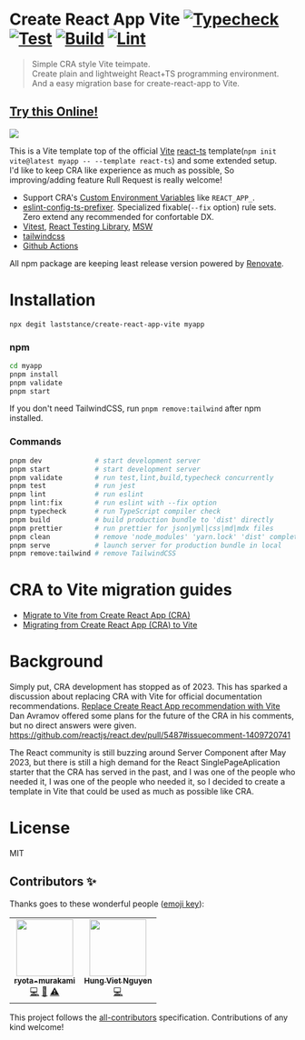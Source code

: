 # Create React App Vite [![Typecheck](https://github.com/laststance/create-react-app-vite/actions/workflows/typecheck.yml/badge.svg)](https://github.com/laststance/vite-react-ts-alter/actions/workflows/typecheck.yml) [![Test](https://github.com/laststance/create-react-app-vite/actions/workflows/test.yml/badge.svg)](https://github.com/laststance/create-react-app-vite/actions/workflows/test.yml) [![Build](https://github.com/laststance/create-react-app-vite/actions/workflows/build.yml/badge.svg)](https://github.com/laststance/create-react-app-vite/actions/workflows/build.yml) [![Lint](https://github.com/laststance/create-react-app-vite/actions/workflows/lint.yml/badge.svg)](https://github.com/laststance/create-react-app-vite/actions/workflows/lint.yml)

> Simple CRA style Vite teimpate.  
> Create plain and lightweight React+TS programming environment.  
> And a easy migration base for create-react-app to Vite.

## [Try this Online!](https://codesandbox.io/p/github/laststance/create-react-app-vite/main?file=%2FREADME.md&workspace=%257B%2522activeFileId%2522%253A%2522clfgsr6q10016g2hjg3xq06lt%2522%252C%2522openFiles%2522%253A%255B%2522%252FREADME.md%2522%255D%252C%2522sidebarPanel%2522%253A%2522EXPLORER%2522%252C%2522gitSidebarPanel%2522%253A%2522COMMIT%2522%252C%2522spaces%2522%253A%257B%2522clfgsra1u000x3b6mbdjl3ahb%2522%253A%257B%2522key%2522%253A%2522clfgsra1u000x3b6mbdjl3ahb%2522%252C%2522name%2522%253A%2522Default%2522%252C%2522devtools%2522%253A%255B%257B%2522key%2522%253A%2522clfgsra1u000y3b6meoz3zcev%2522%252C%2522type%2522%253A%2522PROJECT_SETUP%2522%252C%2522isMinimized%2522%253Afalse%257D%252C%257B%2522type%2522%253A%2522PREVIEW%2522%252C%2522taskId%2522%253A%2522dev%2522%252C%2522port%2522%253A5173%252C%2522key%2522%253A%2522clfgss4o700dz3b6mz869sru3%2522%252C%2522isMinimized%2522%253Afalse%257D%252C%257B%2522type%2522%253A%2522TASK_LOG%2522%252C%2522taskId%2522%253A%2522dev%2522%252C%2522key%2522%253A%2522clfgss3ug00ba3b6mpaataz0k%2522%252C%2522isMinimized%2522%253Afalse%257D%255D%257D%257D%252C%2522currentSpace%2522%253A%2522clfgsra1u000x3b6mbdjl3ahb%2522%252C%2522spacesOrder%2522%253A%255B%2522clfgsra1u000x3b6mbdjl3ahb%2522%255D%252C%2522hideCodeEditor%2522%253Afalse%257D)

<a href="https://codesandbox.io/p/github/laststance/create-react-app-vite/main?file=%2FREADME.md&workspace=%257B%2522activeFileId%2522%253A%2522clfgsr6q10016g2hjg3xq06lt%2522%252C%2522openFiles%2522%253A%255B%2522%252FREADME.md%2522%255D%252C%2522sidebarPanel%2522%253A%2522EXPLORER%2522%252C%2522gitSidebarPanel%2522%253A%2522COMMIT%2522%252C%2522spaces%2522%253A%257B%2522clfgsra1u000x3b6mbdjl3ahb%2522%253A%257B%2522key%2522%253A%2522clfgsra1u000x3b6mbdjl3ahb%2522%252C%2522name%2522%253A%2522Default%2522%252C%2522devtools%2522%253A%255B%257B%2522key%2522%253A%2522clfgsra1u000y3b6meoz3zcev%2522%252C%2522type%2522%253A%2522PROJECT_SETUP%2522%252C%2522isMinimized%2522%253Afalse%257D%252C%257B%2522type%2522%253A%2522PREVIEW%2522%252C%2522taskId%2522%253A%2522dev%2522%252C%2522port%2522%253A5173%252C%2522key%2522%253A%2522clfgss4o700dz3b6mz869sru3%2522%252C%2522isMinimized%2522%253Afalse%257D%252C%257B%2522type%2522%253A%2522TASK_LOG%2522%252C%2522taskId%2522%253A%2522dev%2522%252C%2522key%2522%253A%2522clfgss3ug00ba3b6mpaataz0k%2522%252C%2522isMinimized%2522%253Afalse%257D%255D%257D%257D%252C%2522currentSpace%2522%253A%2522clfgsra1u000x3b6mbdjl3ahb%2522%252C%2522spacesOrder%2522%253A%255B%2522clfgsra1u000x3b6mbdjl3ahb%2522%255D%252C%2522hideCodeEditor%2522%253Afalse%257D"><img src="https://digital3.nyc3.cdn.digitaloceanspaces.com/create-react-app-vite.png" /></a>

This is a Vite template top of the official [Vite](https://vitejs.dev/) [react-ts](https://stackblitz.com/edit/vitejs-vite-is3dmk?file=index.html&terminal=dev) template(`npm init vite@latest myapp -- --template react-ts`) and some extended setup.  
I'd like to keep CRA like experience as much as possible, So improving/adding feature Rull Request is really welcome!

- Support CRA's [Custom Environment Variables](https://create-react-app.dev/docs/adding-custom-environment-variables/) like `REACT_APP_`.
- [eslint-config-ts-prefixer](https://github.com/laststance/eslint-config-ts-prefixer). Specialized fixable(`--fix` option) rule sets. Zero extend any recommended for confortable DX.
- [Vitest](https://vitest.dev/), [React Testing Library](https://testing-library.com/docs/react-testing-library/intro/), [MSW](https://mswjs.io/)
- [tailwindcss](https://tailwindcss.com/)
- [Github Actions](https://github.com/features/actions)

All npm package are keeping least release version powered by [Renovate](https://docs.renovatebot.com/modules/manager/npm/).

# Installation

```
npx degit laststance/create-react-app-vite myapp
```

### npm

```sh
cd myapp
pnpm install
pnpm validate
pnpm start
```

If you don't need TailwindCSS, run `pnpm remove:tailwind` after npm installed.

### Commands

```sh
pnpm dev             # start development server
pnpm start           # start development server
pnpm validate        # run test,lint,build,typecheck concurrently
pnpm test            # run jest
pnpm lint            # run eslint
pnpm lint:fix        # run eslint with --fix option
pnpm typecheck       # run TypeScript compiler check
pnpm build           # build production bundle to 'dist' directly
pnpm prettier        # run prettier for json|yml|css|md|mdx files
pnpm clean           # remove 'node_modules' 'yarn.lock' 'dist' completely
pnpm serve           # launch server for production bundle in local
pnpm remove:tailwind # remove TailwindCSS
```

# CRA to Vite migration guides

- [Migrate to Vite from Create React App (CRA)](https://www.robinwieruch.de/vite-create-react-app/)
- [Migrating from Create React App (CRA) to Vite](https://cathalmacdonnacha.com/migrating-from-create-react-app-cra-to-vite)

# Background

Simply put, CRA development has stopped as of 2023.
This has sparked a discussion about replacing CRA with Vite for official documentation recommendations.
[Replace Create React App recommendation with Vite](https://github.com/reactjs/react.dev/pull/5487)
Dan Avramov offered some plans for the future of the CRA in his comments, but no direct answers were given.
https://github.com/reactjs/react.dev/pull/5487#issuecomment-1409720741

The React community is still buzzing around Server Component after May 2023, but there is still a high demand for the React SinglePageAplication starter that the CRA has served in the past, and I was one of the people who needed it, I was one of the people who needed it, so I decided to create a template in Vite that could be used as much as possible like CRA.

# License

MIT

## Contributors ✨

Thanks goes to these wonderful people ([emoji key](https://allcontributors.org/docs/en/emoji-key)):

<!-- ALL-CONTRIBUTORS-LIST:START - Do not remove or modify this section -->
<!-- prettier-ignore-start -->
<!-- markdownlint-disable -->
<table>
  <tr>
    <td align="center"><a href="http://ryota-murakami.github.io/"><img src="https://avatars1.githubusercontent.com/u/5501268?s=400&u=7bf6b1580b95930980af2588ef0057f3e9ec1ff8&v=4?s=100" width="100px;" alt=""/><br /><sub><b>ryota-murakami</b></sub></a><br /><a href="https://github.com/laststance/create-react-app-vite/commits?author=ryota-murakami" title="Code">💻</a> <a href="https://github.com/laststance/create-react-app-vite/commits?author=ryota-murakami" title="Documentation">📖</a> <a href="https://github.com/laststance/create-react-app-vite/commits?author=ryota-murakami" title="Tests">⚠️</a></td>
    <td align="center"><a href="https://hung.dev"><img src="https://avatars.githubusercontent.com/u/8603085?v=4?s=100" width="100px;" alt=""/><br /><sub><b>Hung Viet Nguyen</b></sub></a><br /><a href="https://github.com/laststance/create-react-app-vite/commits?author=nvh95" title="Code">💻</a></td>
  </tr>
</table>

<!-- markdownlint-restore -->
<!-- prettier-ignore-end -->

<!-- ALL-CONTRIBUTORS-LIST:END -->

This project follows the [all-contributors](https://github.com/all-contributors/all-contributors) specification. Contributions of any kind welcome!

